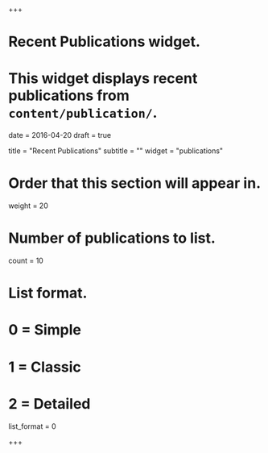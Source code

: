 +++
# Recent Publications widget.
# This widget displays recent publications from `content/publication/`.

date = 2016-04-20
draft = true

title = "Recent Publications"
subtitle = ""
widget = "publications"

# Order that this section will appear in.
weight = 20

# Number of publications to list.
count = 10

# List format.
#   0 = Simple
#   1 = Classic
#   2 = Detailed
list_format = 0

+++
